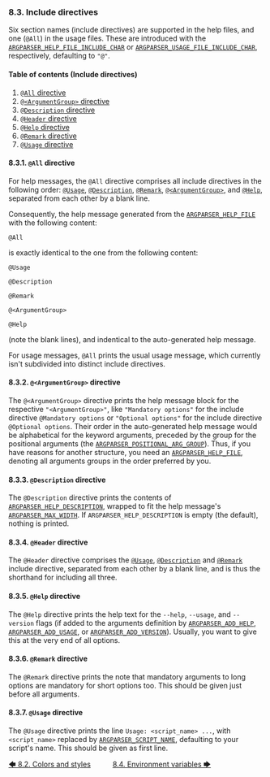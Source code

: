 ### 8.3. Include directives

Six section names (include directives) are supported in the help files, and one (`@All`) in the usage files. These are introduced with the [`ARGPARSER_HELP_FILE_INCLUDE_CHAR`](environment_variables/environment_variables.md#8426-argparser_help_file_include_char) or [`ARGPARSER_USAGE_FILE_INCLUDE_CHAR`](environment_variables/environment_variables.md#8449-argparser_usage_file_include_char), respectively, defaulting to `"@"`.

<!-- <toc title="Table of contents (Include directives)"> -->
#### Table of contents (Include directives)

1. [`@All` directive](#831-all-directive)
1. [`@<ArgumentGroup>` directive](#832-argumentgroup-directive)
1. [`@Description` directive](#833-description-directive)
1. [`@Header` directive](#834-header-directive)
1. [`@Help` directive](#835-help-directive)
1. [`@Remark` directive](#836-remark-directive)
1. [`@Usage` directive](#837-usage-directive)
<!-- </toc> -->

#### 8.3.1. `@All` directive

For help messages, the `@All` directive comprises all include directives in the following order: [`@Usage`](#837-usage-directive), [`@Description`](#833-description-directive), [`@Remark`](#836-remark-directive), [`@<ArgumentGroup>`](#832-argumentgroup-directive), and [`@Help`](#835-help-directive), separated from each other by a blank line.

Consequently, the help message generated from the [`ARGPARSER_HELP_FILE`](environment_variables/environment_variables.md#8425-argparser_help_file) with the following content:

```text
@All
```

is exactly identical to the one from the following content:

```text
@Usage

@Description

@Remark

@<ArgumentGroup>

@Help
```

(note the blank lines), and indentical to the auto-generated help message.

For usage messages, `@All` prints the usual usage message, which currently isn't subdivided into distinct include directives.

#### 8.3.2. `@<ArgumentGroup>` directive

The `@<ArgumentGroup>` directive prints the help message block for the respective `"<ArgumentGroup>"`, like `"Mandatory options"` for the include directive `@Mandatory options` or `"Optional options"` for the include directive `@Optional options`. Their order in the auto-generated help message would be alphabetical for the keyword arguments, preceded by the group for the positional arguments (the [`ARGPARSER_POSITIONAL_ARG_GROUP`](environment_variables/environment_variables.md#8435-argparser_positional_arg_group)). Thus, if you have reasons for another structure, you need an [`ARGPARSER_HELP_FILE`](environment_variables/environment_variables.md#8425-argparser_help_file), denoting all arguments groups in the order preferred by you.

#### 8.3.3. `@Description` directive

The `@Description` directive prints the contents of [`ARGPARSER_HELP_DESCRIPTION`](environment_variables/environment_variables.md#8423-argparser_help_description), wrapped to fit the help message's [`ARGPARSER_MAX_WIDTH`](environment_variables/environment_variables.md#8434-argparser_max_width). If `ARGPARSER_HELP_DESCRIPTION` is empty (the default), nothing is printed.

#### 8.3.4. `@Header` directive

The `@Header` directive comprises the [`@Usage`](#837-usage-directive), [`@Description`](#833-description-directive) and [`@Remark`](#836-remark-directive) include directive, separated from each other by a blank line, and is thus the shorthand for including all three.

#### 8.3.5. `@Help` directive

The `@Help` directive prints the help text for the `--help`, `--usage`, and `--version` flags (if added to the arguments definition by [`ARGPARSER_ADD_HELP`](environment_variables/environment_variables.md#842-argparser_add_help), [`ARGPARSER_ADD_USAGE`](environment_variables/environment_variables.md#843-argparser_add_usage), or [`ARGPARSER_ADD_VERSION`](environment_variables/environment_variables.md#844-argparser_add_version)). Usually, you want to give this at the very end of all options.

#### 8.3.6. `@Remark` directive

The `@Remark` directive prints the note that mandatory arguments to long options are mandatory for short options too. This should be given just before all arguments.

#### 8.3.7. `@Usage` directive

The `@Usage` directive prints the line `Usage: <script_name> ...`, with `<script_name>` replaced by [`ARGPARSER_SCRIPT_NAME`](environment_variables/environment_variables.md#8438-argparser_script_name), defaulting to your script's name. This should be given as first line.

[&#129092;&nbsp;8.2. Colors and styles](colors_and_styles.md)
&nbsp;&nbsp;&nbsp;&nbsp;&nbsp;&nbsp;&nbsp;&nbsp;&nbsp;&nbsp;[8.4. Environment variables&nbsp;&#129094;](environment_variables/introduction.md)
